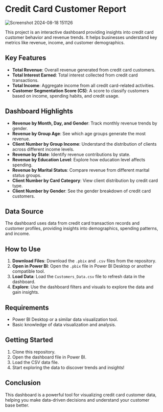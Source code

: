 # Credit Card Customer Report
![Screenshot 2024-08-18 151126](https://github.com/user-attachments/assets/2b1f657f-d5bf-4468-a6a4-6578379d89d5)

This project is an interactive dashboard providing insights into credit card customer behavior and revenue trends. It helps businesses understand key metrics like revenue, income, and customer demographics.

## Key Features

- **Total Revenue**: Overall revenue generated from credit card customers.
- **Total Interest Earned**: Total interest collected from credit card transactions.
- **Total Income**: Aggregate income from all credit card-related activities.
- **Customer Segmentation Score (CS)**: A score to classify customers based on income, spending habits, and credit usage.

## Dashboard Highlights

- **Revenue by Month, Day, and Gender**: Track monthly revenue trends by gender.
- **Revenue by Group Age**: See which age groups generate the most revenue.
- **Client Number by Group Income**: Understand the distribution of clients across different income levels.
- **Revenue by State**: Identify revenue contributions by state.
- **Revenue by Education Level**: Explore how education level affects spending.
- **Revenue by Marital Status**: Compare revenue from different marital status groups.
- **Client Number by Card Category**: View client distribution by credit card type.
- **Client Number by Gender**: See the gender breakdown of credit card customers.

## Data Source

The dashboard uses data from credit card transaction records and customer profiles, providing insights into demographics, spending patterns, and income.

## How to Use

1. **Download Files**: Download the `.pbix` and `.csv` files from the repository.
2. **Open in Power BI**: Open the `.pbix` file in Power BI Desktop or another compatible tool.
3. **Load Data**: Load the `Customers_Data.csv` file to refresh data in the dashboard.
4. **Explore**: Use the dashboard filters and visuals to explore the data and gain insights.

## Requirements

- Power BI Desktop or a similar data visualization tool.
- Basic knowledge of data visualization and analysis.

## Getting Started

1. Clone this repository.
2. Open the dashboard file in Power BI.
3. Load the CSV data file.
4. Start exploring the data to discover trends and insights!

## Conclusion

This dashboard is a powerful tool for visualizing credit card customer data, helping you make data-driven decisions and understand your customer base better.
